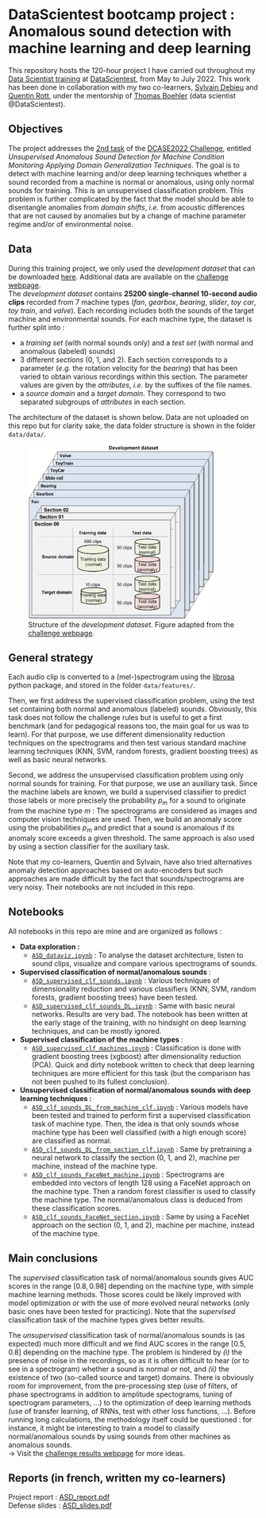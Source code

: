 # DataScientest bootcamp project : Anomalous sound detection with machine learning and deep learning

This repository hosts the 120-hour project I have carried out throughout my [Data Scientist training](https://datascientest.com/en/data-scientist-course) at [DataScientest](https://datascientest.com/), from May to July 2022. This work has been done in collaboration with my two co-learners, [Sylvain Debieu](https://www.linkedin.com/in/sylvain-debieu-662282125/) and [Quentin Rott](https://www.linkedin.com/in/quentin-rott/), under the mentorship of [Thomas Boehler](https://www.linkedin.com/in/thomas-boehler-ba34a744/) (data scientist @DataScientest).

## Objectives
The project addresses the [2nd task](https://dcase.community/challenge2022/task-low-complexity-acoustic-scene-classification) of the [DCASE2022 Challenge](https://dcase.community/challenge2022/index), entitled *Unsupervised Anomalous Sound Detection for Machine Condition Monitoring Applying Domain Generalization Techniques*. The goal is to detect with machine learning and/or deep learning techniques whether a sound recorded from a machine is normal or anomalous, using only normal sounds for training. This is an unsupervised classification problem. This problem is further complicated by the fact that the model should be able to disentangle anomalies from *domain shifts*, *i.e.* from acoustic differences that are not caused by anomalies but by a change of machine parameter regime and/or of environmental noise. 



## Data 
During this training project, we only used the *development dataset* that can be downloaded [here](https://zenodo.org/record/6355122#.ZAs2YR-ZOUk).  Additional data are available on the [challenge webpage](https://dcase.community/challenge2022/task-low-complexity-acoustic-scene-classification).  
The *development dataset* contains **25200 single-channel 10-second audio clips** recorded from 7 machine types (*fan*, *gearbox*, *bearing*, *slider*, *toy car*, *toy train*, and *valve*). Each recording includes both the sounds of the target machine and environmental sounds. For each machine type, the dataset is further split into&nbsp;:
- a *training set* (with normal sounds only) and a *test set* (with normal and anomalous (labeled) sounds) 
- 3 different *sections* (0, 1, and 2). Each section corresponds to a parameter (*e.g.* the rotation velocity for the *bearing*) that has been varied to obtain various recordings within this section. The parameter values are given by the *attributes*, *i.e.* by the suffixes of the file names.  
- a *source domain* and a *target domain*. They correspond to two separated subgroups of *attributes* in each section.

The architecture of the dataset is shown below. Data are not uploaded on this repo but for clarity sake, the data folder structure is shown in the folder `data/data/`. 
<br />
<figure>
    <img src="/images/dev_dataset.png" alt="Structure of the development dataset" style="height: 350px;"/>
    <figcaption>Structure of the <i>development dataset</i>. Figure adapted from the <a target="_blank" href="https://dcase.community/challenge2022/task-low-complexity-acoustic-scene-classification">challenge webpage</a>.</figcaption>
</figure>

## General strategy
Each audio clip is converted to a (mel-)spectrogram using the [librosa](https://librosa.org/doc/latest/index.html#) python package, and stored in the folder `data/features/`. 

Then, we first address the supervised classification problem, using the test set containing both normal and anomalous (labeled) sounds. Obviously, this task does not follow the challenge rules but is useful to get a first benchmark (and for pedagogical reasons too, the main goal for us was to learn). For that purpose, we use different dimensionality reduction techniques on the spectrograms and then test various standard machine learning techniques (KNN, SVM, random forests, gradient boosting trees) as well as basic neural networks.

Second, we address the unsupervised classification problem using only normal sounds for training. For that purpose, we use an auxiliary task. Since the machine labels are known, we build a supervised classifier to predict those labels or more precisely the probability $p_m$ for a sound to originate from the machine type $m$&nbsp;: The spectrograms are considered as images and computer vision techniques are used. Then, we build an anomaly score using the probabilities $p_m$ and predict that a sound is anomalous if its anomaly score exceeds a given threshold. The same approach is also used by using a section classifier for the auxiliary task.

Note that my co-learners, Quentin and Sylvain, have also tried alternatives anomaly detection approaches based on auto-encoders but such approaches are made difficult by the fact that sounds/spectrograms are very noisy. Their notebooks are not included in this repo. 



## Notebooks  
All notebooks in this repo are mine and are organized as follows&nbsp;:
- **Data exploration&nbsp;:**
    - [`ASD_dataviz.ipynb`](notebooks/ASD_dataviz.ipynb) : To analyse the dataset architecture, listen to sound clips, visualize and compare various spectrograms  of sounds.
- **Supervised classification of normal/anomalous sounds**&nbsp;:
    - [`ASD_supervised_clf_sounds.ipynb`](notebooks/ASD_supervised_clf_sounds.ipynb) : Various techniques of dimensionality reduction and various classifiers (KNN, SVM, random forests, gradient boosting trees)  have been tested.
    - [`ASD_supervised_clf_sounds_DL.ipynb`](notebooks/ASD_supervised_clf_sounds_DL.ipynb) : Same with basic neural networks. Results are very bad. The notebook has been written at the early stage of the training, with no hindsight on deep learning techniques, and can be mostly ignored.
- **Supervised classification of the machine types**&nbsp;:
    - [`ASD_supervised_clf_machines.ipynb`](notebooks/ASD_supervised_clf_machines.ipynb) : Classification is done with gradient boosting trees (xgboost) after dimensionality reduction (PCA). Quick and dirty notebook written to check that deep learning techniques are more efficient for this task (but the comparison has not been pushed to its fullest conclusion).
- **Unsupervised classification of normal/anomalous sounds with deep learning techniques&nbsp;:**
    - [`ASD_clf_sounds_DL_from_machine_clf.ipynb`](notebooks/ASD_clf_sounds_DL_from_machine_clf.ipynb) : Various models have been tested and trained to perform first a supervised classification task of machine type. Then, the idea is that only sounds whose machine type has been well classified (with a high enough score) are classified as normal.
    - [`ASD_clf_sounds_DL_from_section_clf.ipynb`](notebooks/ASD_clf_sounds_DL_from_section_clf.ipynb) : Same by pretraining a neural network to classify the section (0, 1, and 2), machine per machine, instead of the machine type.
    - [`ASD_clf_sounds_FaceNet_machine.ipynb`](notebooks/ASD_clf_sounds_FaceNet_machine.ipynb) : Spectrograms are embedded into vectors of length 128 using a FaceNet approach on the machine type. Then a random forest classifier is used to classify the machine type. The normal/anomalous class is deduced from these classification scores.
    - [`ASD_clf_sounds_FaceNet_section.ipynb`](notebooks/ASD_clf_sounds_FaceNet_section.ipynb) : Same by using a FaceNet approach on the section (0, 1, and 2), machine per machine, instead of the machine type.

## Main conclusions
The *supervised* classification task of normal/anomalous sounds gives AUC scores in the range $[0.8, 0.98]$ depending on the machine type, with simple machine learning methods. Those scores could be likely improved with model optimization or with the use of more evolved neural networks (only basic ones have been tested for practicing). Note that the *supervised* classification task of the machine types gives better results.   

The *unsupervised* classification task of normal/anomalous sounds is (as expected) much more difficult and we find AUC scores in the range $[0.5, 0.8]$ depending on the machine type. The problem is hindered by *(i)* the presence of noise in the recordings, so as it is often difficult to hear (or to see in a spectrogram) whether a sound is normal or not, and *(ii)* the existence of two (so-called source and target) domains. There is obviously room for improvement, from the pre-processing step (use of filters, of phase spectrograms in addition to amplitude spectograms, tuning of spectrogram parameters, ...) to the optimization of deep learning methods (use of transfer learning, of RNNs, test with other loss functions, ...). Before running long calculations, the methodology itself could be questioned : for instance, it might be interesting to train a model to classify normal/anomalous sounds by using sounds from other machines as anomalous sounds.  
$\rightarrow$ Visit the [challenge results webpage](https://dcase.community/challenge2022/task-low-complexity-acoustic-scene-classification-results) for more ideas.

## Reports (in french, written my co-learners)
Project report : [ASD_report.pdf](reports/ASD_report.pdf)  
Defense slides : [ASD_slides.pdf](reports/ASD_slides.pdf)  





